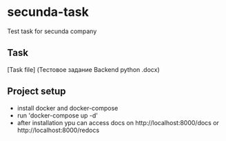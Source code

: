 # secunda-task

Test task for secunda company

## Task

[Task file] (Тестовое задание Backend  python .docx)

## Project setup

- install docker and docker-compose
- run 'docker-compose up -d'
- after installation ypu can access docs on http://localhost:8000/docs or http://localhost:8000/redocs
